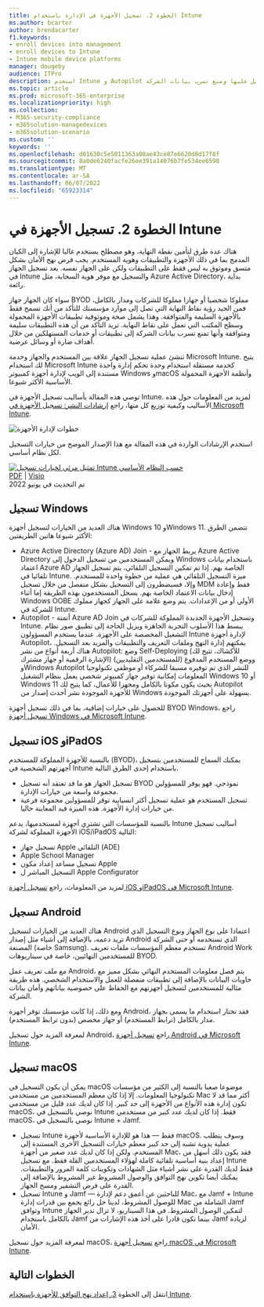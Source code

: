 ```yaml
---
title: الخطوة 2. تسجيل الأجهزة في الإدارة باستخدام Intune
ms.author: bcarter
author: brendacarter
f1.keywords:
- enroll devices into management
- enroll devices to Intune
- Intune mobile device platforms
manager: dougeby
audience: ITPro
description: استخدم Intune و Autopilot لتسجيل الأجهزة في الإدارة لضمان توافق التطبيقات التي تعمل عليها ومنع تسرب بيانات الشركة.
ms.topic: article
ms.prod: microsoft-365-enterprise
ms.localizationpriority: high
ms.collection:
- M365-security-compliance
- m365solution-managedevices
- m365solution-scenario
ms.custom: ''
keywords: ''
ms.openlocfilehash: d01630c5e5011363a08ae43ce87e6620d8d17f8f
ms.sourcegitcommit: 8a0de6240facfe26ee391a14076b7fe534ee6598
ms.translationtype: MT
ms.contentlocale: ar-SA
ms.lasthandoff: 06/07/2022
ms.locfileid: "65923314"
---
```

# <a name="step-2-enroll-devices-to-intune"></a>الخطوة 2. تسجيل الأجهزة في Intune

هناك عدة طرق لتأمين نقطة النهاية، وهو مصطلح يستخدم غالبا للإشارة إلى الكيان المدمج بما في ذلك الأجهزة والتطبيقات وهوية المستخدم. يجب فرض نهج الأمان بشكل متسق وموثوق به ليس فقط على التطبيقات ولكن على الجهاز نفسه. يعد تسجيل الجهاز في Intune والتسجيل مع موفر هوية السحابة، مثل Azure Active Directory، بداية رائعة.

سواء كان الجهاز جهاز BYOD مملوكا شخصيا أو جهازا مملوكا للشركات ومدار بالكامل، فمن الجيد رؤية نقاط النهاية التي تصل إلى موارد مؤسستك للتأكد من أنك تسمح فقط بالأجهزة السليمة والمتوافقة. وهذا يشمل صحة وموثوقية تطبيقات الأجهزة المحمولة وسطح المكتب التي تعمل على نقاط النهاية. تريد التأكد من أن هذه التطبيقات سليمة ومتوافقة وأنها تمنع تسرب بيانات الشركة إلى تطبيقات أو خدمات المستهلكين من خلال أهداف ضارة أو وسائل عرضية.

تنشئ عملية تسجيل الجهاز علاقة بين المستخدم والجهاز وخدمة Microsoft Intune. يتيح لك استخدام Microsoft Intune كخدمة مستقلة استخدام وحدة تحكم إدارة واحدة مستندة إلى الويب لإدارة أجهزة كمبيوتر Windows وmacOS وأنظمة الأجهزة المحمولة الأساسية الأكثر شيوعا.

توصي هذه المقالة بأساليب تسجيل الأجهزة في Intune. لمزيد من المعلومات حول هذه الأساليب وكيفية توزيع كل منها، راجع [إرشادات النشر: تسجيل الأجهزة في Microsoft Intune](/mem/intune/fundamentals/deployment-guide-enrollment).

![خطوات لإدارة الأجهزة](../media/devices/intune-mdm-steps-1.png#lightbox)

استخدم الإرشادات الواردة في هذه المقالة مع هذا الإصدار الموضح من خيارات التسجيل لكل نظام أساسي. 

[![تمثيل مرئي لخيارات تسجيل Intune حسب النظام الأساسي](../media/devices/msft-intune-enrollment-options-thumb-landscape.png)](https://download.microsoft.com/download/e/6/2/e6233fdd-a956-4f77-93a5-1aa254ee2917/msft-intune-enrollment-options.pdf) <br/> [PDF](https://download.microsoft.com/download/e/6/2/e6233fdd-a956-4f77-93a5-1aa254ee2917/msft-intune-enrollment-options.pdf) |  [Visio](https://download.microsoft.com/download/e/6/2/e6233fdd-a956-4f77-93a5-1aa254ee2917/msft-intune-enrollment-options.vsdx) <br/> تم التحديث في يونيو 2022



## <a name="windows-enrollment"></a>تسجيل Windows
هناك العديد من الخيارات لتسجيل أجهزة Windows 10 وWindows 11. تتضمن الطرق الأكثر شيوعا هاتين الطريقتين:

- Azure Active Directory (Azure AD) Join - يربط الجهاز مع Azure Active Directory ويمكن المستخدمين من تسجيل الدخول إلى Windows باستخدام بيانات اعتماد Azure AD الخاصة بهم. إذا تم تمكين التسجيل التلقائي، يتم تسجيل الجهاز تلقائيا في Intune. ميزة التسجيل التلقائي هي عملية من خطوة واحدة للمستخدم. وإلا، فسيضطرون إلى التسجيل بشكل منفصل من خلال تسجيل MDM فقط وإعادة إدخال بيانات الاعتماد الخاصة بهم. يسجل المستخدمون بهذه الطريقة إما أثناء Windows OOBE الأولي أو من الإعدادات. يتم وضع علامة على الجهاز كجهاز مملوك للشركة في Intune.
- Autopilot - أتمتة Azure AD Join وتسجيل الأجهزة الجديدة المملوكة للشركات في Intune. يبسط هذا الأسلوب التجربة الجاهزة ويزيل الحاجة إلى تطبيق صور نظام التشغيل المخصصة على الأجهزة. عندما يستخدم المسؤولون Intune لإدارة أجهزة Autopilot، يمكنهم إدارة النهج وملفات التعريف والتطبيقات والمزيد بعد التسجيل. هناك أربعة أنواع من نشر Autopilot: وضع Self-Deploying (للأكشاك، تتيح لك الإشارة الرقمية أو جهاز مشترك) ووضع المستخدم المدفوع (للمستخدمين التقليديين) وWindows Autopilot للنشر الذي تم توفيره مسبقا للشركاء أو موظفي تكنولوجيا المعلومات إمكانية توفير جهاز كمبيوتر شخصي يعمل بنظام التشغيل Windows 10 أو Windows 11 بحيث يكون مكونا بالكامل ومجهزا للأعمال، كما يتيح لك Autopilot للأجهزة الموجودة نشر أحدث إصدار من Windows بسهولة على أجهزتك الموجودة.

للحصول على خيارات إضافية، بما في ذلك تسجيل أجهزة BYOD Windows، راجع [تسجيل أجهزة Windows في Microsoft Intune](/mem/intune/fundamentals/deployment-guide-enrollment-windows).

## <a name="ios-and-ipados-enrollment"></a>تسجيل iOS وiPadOS

بالنسبة للأجهزة المملوكة للمستخدم (BYOD)، يمكنك السماح للمستخدمين بتسجيل أجهزتهم الشخصية في Intune باستخدام إحدى الطرق التالية.
- تسجيل الجهاز هو ما قد تعتقد أنه تسجيل BYOD نموذجي. فهو يوفر للمسؤولين مجموعة واسعة من خيارات الإدارة.
- تسجيل المستخدم هو عملية تسجيل أكثر انسيابية توفر للمسؤولين مجموعة فرعية من خيارات إدارة الأجهزة. هذه الميزة قيد المعاينة حاليا.

بالنسبة للمؤسسات التي تشتري أجهزة لمستخدميها، يدعم Intune أساليب تسجيل الأجهزة المملوكة لشركة iOS/iPadOS التالية:
- تسجيل جهاز Apple التلقائي (ADE)
- Apple School Manager
- تسجيل مساعد إعداد مكون Apple
- التسجيل المباشر ل Apple Configurator

لمزيد من المعلومات، راجع [تسجيل أجهزة iOS وiPadOS في Microsoft Intune](/mem/intune/fundamentals/deployment-guide-enrollment-ios-ipados).

## <a name="android-enrollment"></a>تسجيل Android 

هناك العديد من الخيارات لتسجيل Android اعتمادا على نوع الجهاز ونوع التسجيل الذي تريد دعمه، بالإضافة إلى أشياء مثل إصدار Android الذي تستخدمه أو حتى الشركة المصنعة (خاصة Samsung). تستخدم معظم المؤسسات ملفات تعريف Android Work للمستخدمين النهائيين، خاصة في سيناريوهات BYOD. 

مع ملف تعريف عمل Android، يتم فصل معلومات المستخدم النهائي بشكل مميز مع حاويات البيانات بالإضافة إلى تطبيقات منفصلة للعمل والاستخدام الشخصي. هذه طريقة مثالية للمستخدمين لتسجيل أجهزتهم مع الحفاظ على خصوصية بياناتهم وأمان بيانات الشركة. 

ومع ذلك، إذا كانت مؤسستك توفر أجهزة Android، فقد تختار استخدام ما يسمى بجهاز مدار بالكامل (ترابط المستخدم) أو جهاز مخصص (بدون ترابط المستخدم).

لمعرفة المزيد حول تسجيل Android، راجع [تسجيل أجهزة Android في Microsoft Intune](/mem/intune/fundamentals/deployment-guide-enrollment-android).

## <a name="macos-enrollment"></a>تسجيل macOS

يمكن أن يكون التسجيل في macOS موضوعا صعبا بالنسبة إلى الكثير من مؤسسات تكنولوجيا المعلومات. إلا إذا كان معظم المستخدمين من مستخدمي Mac أكثر مما قد لا تكون إدارة هذه الأنواع من الأجهزة إلى حد كبير. إذا كان لديك عدد قليل من مستخدمي macOS، نوصي بالتسجيل في Intune فقط. إذا كان لديك عدد كبير من مستخدمي macOS، نوصي بالتسجيل في Intune + Jamf.  
- تسجيل Intune فقط — هذا هو للإدارة الأساسية لأجهزة macOS. وسوف يتطلب عملية يدوية تشبه إلى حد كبير معظم خيارات التسجيل الأخرى المستندة إلى المستخدم. ولكن إذا كان لديك عدد صغير من أجهزة Mac، فقد يكون ذلك أسهل من إعداد بنية أساسية تلقائية كاملة لهؤلاء المستخدمين القلة فقط. مع تسجيل Intune فقط لديك القدرة على نشر أشياء مثل الشهادات وتكوينات كلمة المرور والتطبيقات. يمكنك أيضا تكوين نهج التوافق والوصول المشروط غير المشروط بالإضافة إلى القدرة على فرض التشفير ومسح الجهاز. 
- تسجيل Intune و Jamf — للباحثين عن أعمق دعم لإدارة Mac، مع Jamf + Intune للوصول المشروط، لدينا حل رائع يجمع بين قدرات إدارة Mac الشاملة من Jamf وتوافق Intune لتمكين الوصول المشروط. في هذا السيناريو، لا تزال تدير الجهاز بالكامل باستخدام Jamf بينما تكون قادرا على أخذ هذه الإشارات من Jamf لزيادة الأمان.

لمعرفة المزيد حول تسجيل macOS، راجع [تسجيل أجهزة macOS في Microsoft Intune](/mem/intune/fundamentals/deployment-guide-enrollment-macos).

## <a name="next-steps"></a>الخطوات التالية

انتقل إلى الخطوة [3. إعداد نهج التوافق للأجهزة باستخدام Intune](manage-devices-with-intune-compliance-policies.md).

